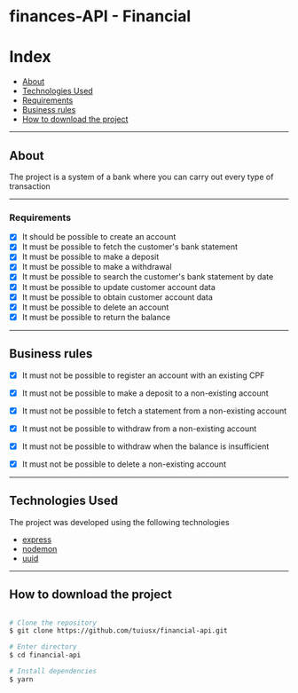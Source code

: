 # finances-API - Financial

# Index

- [About](#-About)
- [Technologies Used](#-Technologies-Used)
- [Requirements](#-Requirements)
- [Business rules](#-Business-rules)
- [How to download the project](#-How-to-download-the-project)

---


## About
 The project is a system of a bank where you can carry out every type of transaction

---

### Requirements

- [x] It should be possible to create an account
- [x] It must be possible to fetch the customer's bank statement
- [x] It must be possible to make a deposit
- [x] It must be possible to make a withdrawal
- [x] It must be possible to search the customer's bank statement by date
- [x] It must be possible to update customer account data
- [x] It must be possible to obtain customer account data
- [x] It must be possible to delete an account
- [x] It must be possible to return the balance

---

## Business rules

- [x] It must not be possible to register an account with an existing CPF
- [x] It must not be possible to make a deposit to a non-existing account
- [x] It must not be possible to fetch a statement from a non-existing account
- [x] It must not be possible to withdraw from a non-existing account
- [x] It must not be possible to withdraw when the balance is insufficient
- [x] It must not be possible to delete a non-existing account


---
## Technologies Used

The project was developed using the following technologies

 - [express](https://expressjs.com/)
 - [nodemon](https://www.npmjs.com/package/nodemon)
 - [uuid](https://www.npmjs.com/package/uuid)

---

## How to download the project

```bash

# Clone the repository
$ git clone https://github.com/tuiusx/financial-api.git

# Enter directory
$ cd financial-api

# Install dependencies
$ yarn 
```